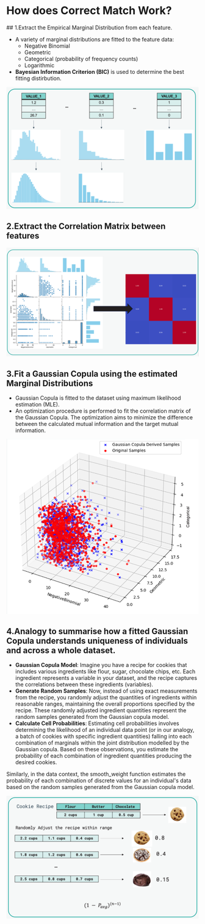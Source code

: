 # How does Correct Match Work?

## 1.Extract the Empirical Marginal Distribution from each feature.

* A variety of marginal distributions are fitted to the feature data:
    * Negative Binomial
    * Geometric
    * Categorical (probability of frequency counts)
    * Logarithmic
* **Bayesian Information Criterion (BIC)** is used to determine the best fitting distirbution.

![CorrectMatch: Marginal Distribution](assets/images/marginal_distributions.png)

## 2.Extract the Correlation Matrix between features

![CorrectMatch: Correlation Matrix](assets/images/correlation_matrix.png)

## 3.Fit a Gaussian Copula using the estimated Marginal Distributions

* Gaussian Copula is fitted to the dataset using maximum likelihood estimation (MLE).
* An optimization procedure is performed to fit the correlation matrix of the Gaussian Copula. The optimization aims to minimize the difference between the calculated mutual information and the target mutual information.

![CorrectMatch: Gaussian Copula](assets/images/gaussian_copula_3d.png)

## 4.Analogy to summarise how a fitted Gaussian Copula understands uniqueness of individuals and across a whole dataset.

* **Gaussian Copula Model**: Imagine you have a recipe for cookies that includes various ingredients like flour, sugar, chocolate chips, etc. Each ingredient represents a variable in your dataset, and the recipe captures the correlations between these ingredients (variables).
* **Generate Random Samples**: Now, instead of using exact measurements from the recipe, you randomly adjust the quantities of ingredients within reasonable ranges, maintaining the overall proportions specified by the recipe. These randomly adjusted ingredient quantities represent the random samples generated from the Gaussian copula model.
* **Calculate Cell Probabilities**: Estimating cell probabilities involves determining the likelihood of an individual data point (or in our analogy, a batch of cookies with specific ingredient quantities) falling into each combination of marginals within the joint distribution modelled by the Gaussian copula. Based on these observations, you estimate the probability of each combination of ingredient quantities producing the desired cookies. 

Similarly, in the data context, the smooth_weight function estimates the probability of each combination of discrete values for an individual's data based on the random samples generated from the Gaussian copula model.


![CorrectMatch: Marginal Distribution](assets/images/correct_match_analogy.png)